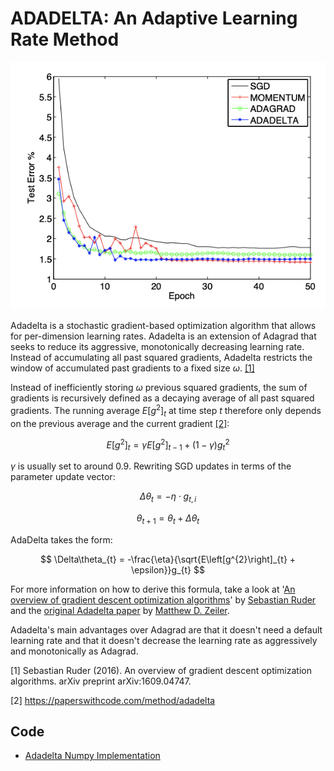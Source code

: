 # ADADELTA: An Adaptive Learning Rate Method

![Adadelta Example](doc/adadelta_example.png)

Adadelta is a stochastic gradient-based optimization algorithm that allows for per-dimension learning rates. Adadelta is an extension of Adagrad that seeks to reduce its aggressive, monotonically decreasing learning rate. Instead of accumulating all past squared gradients, Adadelta restricts the window of accumulated past gradients to a fixed size $\omega$. <a href="#citation1">[1]</a>

Instead of inefficiently storing $\omega$ previous squared gradients, the sum of gradients is recursively defined as a decaying average of all past squared gradients. The running average $E\left[g^{2}\right]_{t}$ at time step $t$ therefore only depends on the previous average and the current gradient <a href="#citation2">[2]</a>:

$$E\left[g^{2}\right]_{t} = \gamma{E}\left[g^{2}\right]_{t-1} + \left(1-\gamma\right)g^{2}_{t}$$

$\gamma$ is usually set to around 0.9. Rewriting SGD updates in terms of the parameter update vector:

$$ \Delta\theta_{t} = -\eta\cdot{g_{t, i}}$$

$$\theta_{t+1}  = \theta_{t} + \Delta\theta_{t}$$

AdaDelta takes the form:

$$ \Delta\theta_{t} = -\frac{\eta}{\sqrt{E\left[g^{2}\right]_{t} + \epsilon}}g_{t} $$

For more information on how to derive this formula, take a look at '[An overview of gradient descent optimization algorithms](https://ruder.io/optimizing-gradient-descent/index.html#adadelta)' by [Sebastian Ruder](https://twitter.com/seb_ruder) and the [original Adadelta paper](https://arxiv.org/abs/1212.5701) by [Matthew D. Zeiler](https://arxiv.org/search/cs?searchtype=author&query=Zeiler%2C+M+D).

Adadelta's main advantages over Adagrad are that it doesn't need a default learning rate and that it doesn't decrease the learning rate as aggressively and monotonically as Adagrad. 

<p id="citation1">[1] Sebastian Ruder (2016). An overview of gradient descent optimization algorithms. arXiv preprint arXiv:1609.04747.</p>

<p id="citation2">[2] <a href="https://paperswithcode.com/method/adadelta">https://paperswithcode.com/method/adadelta</a></p>

## Code

* [Adadelta Numpy Implementation](code/adadelta.py)